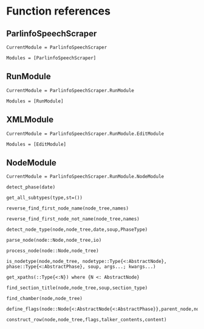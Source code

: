 # Function references
## ParlinfoSpeechScraper
```@meta
CurrentModule = ParlinfoSpeechScraper
```

```@autodocs
Modules = [ParlinfoSpeechScraper]
```

## RunModule
```@meta
CurrentModule = ParlinfoSpeechScraper.RunModule
```

```@autodocs
Modules = [RunModule]
```

## XMLModule

```@meta
CurrentModule = ParlinfoSpeechScraper.RunModule.EditModule
```

```@autodocs
Modules = [EditModule]
```


## NodeModule
```@meta
CurrentModule = ParlinfoSpeechScraper.RunModule.NodeModule
```

```@docs
detect_phase(date)
```

```@docs
get_all_subtypes(type,st=())
```

```@docs
reverse_find_first_node_name(node_tree,names)
```

```@docs
reverse_find_first_node_not_name(node_tree,names)
```

```@docs
detect_node_type(node,node_tree,date,soup,PhaseType)
```

```@docs
parse_node(node::Node,node_tree,io)
```

```@docs
process_node(node::Node,node_tree)
```

```@docs
is_nodetype(node,node_tree, nodetype::Type{<:AbstractNode}, phase::Type{<:AbstractPhase}, soup, args...; kwargs...)
```

```@docs
get_xpaths(::Type{<:N}) where {N <: AbstractNode}
```

```@docs
find_section_title(node,node_tree,soup,section_type)
```

```@docs
find_chamber(node,node_tree)
```

```@docs
define_flags(node::Node{<:AbstractNode{<:AbstractPhase}},parent_node,node_tree)
```

```@docs
construct_row(node,node_tree,flags,talker_contents,content)
```


